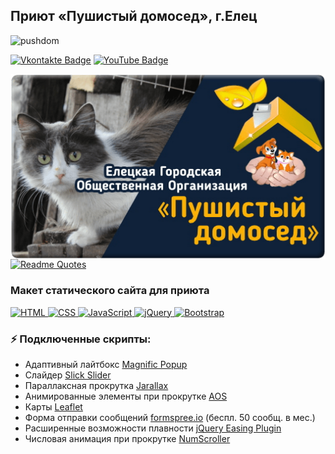 ## Приют «Пушистый домосед», г.Елец
<p align="left"> <img src="https://komarev.com/ghpvc/?username=pushdom&label=Profile%20views&color=0e75b6&style=flat" alt="pushdom" /></p>

[![Vkontakte Badge](https://img.shields.io/badge/-pushistyi_domosed-0077FF?style=social-square&labelColor=0077FF&logo=vk&logoColor=white&link=https://vk.com/pushistyi_domosed)](https://vk.com/pushistyi_domosed) [![YouTube Badge](https://img.shields.io/badge/-@Domosed_Elets-c4302b?style=social-square&labelColor=c4302b&logo=youtube&logoColor=white&link=https://www.youtube.com/channel/UCjiEjpdp4AE5dJinlYwhU8A)](https://www.youtube.com/channel/UCjiEjpdp4AE5dJinlYwhU8A)

<img align="right" alt="banner" src="./banner.png" width="510" height="auto" />

[![Readme Quotes](https://quotes-github-readme.vercel.app/api?type=vertical&theme=dark&quote=Люди,&ensp;будьте&ensp;гуманны!&ensp;Это&ensp;ваш&ensp;первый&ensp;долг.&ensp;К&ensp;чему&ensp;вся&ensp;ваша&ensp;мудрость&ensp;без&ensp;милосердия?&author=Жан-Жак&ensp;Руссо)](https://github.com/piyushsuthar/github-readme-quotes)

### Макет статического сайта для приюта
<p>
  <a href="https://html.com/" target="_blank">
    <img src="https://img.shields.io/badge/HTML-%23E34F26.svg?style=flat-square&logo=html5&logoColor=white" alt="HTML">
  </a>
  <a href="https://www.w3.org/Style/CSS/Overview.en.html" target="_blank">
    <img src="https://img.shields.io/badge/CSS-%231572B6.svg?style=flat-square&logo=css3&logoColor=white" alt="CSS">
  </a>
  <a href="https://www.javascript.com/" target="_blank">
    <img src="https://img.shields.io/badge/JavaScript-%23F7DF1E.svg?style=flat-square&logo=javascript&logoColor=black" alt="JavaScript">
  </a>
  <a href="https://jquery.com/" target="_blank">
    <img src="https://img.shields.io/badge/jQuery-%230869AE.svg?style=flat-square&logo=jquery&logoColor=white" alt="jQuery">
  </a>
  <a href="https://getbootstrap.com/" target="_blank">
    <img src="https://img.shields.io/badge/Bootstrap_v5.3.1-%237210F5.svg?style=flat-square&logo=bootstrap&logoColor=white" alt="Bootstrap">
  </a>
</p>

### ⚡ Подключенные скрипты:
- Адаптивный лайтбокс <a href="https://dimsemenov.com/plugins/magnific-popup/" target="_blank">Magnific Popup</a>
- Слайдер <a href="https://kenwheeler.github.io/slick/" target="_blank">Slick Slider</a>
- Параллаксная прокрутка <a href="https://jarallax.nkdev.info/" target="_blank">Jarallax</a>
- Анимированные элементы при прокрутке <a href="https://michalsnik.github.io/aos/" target="_blank">AOS</a>
- Карты <a href="https://leafletjs.com/" target="_blank">Leaflet</a>
- Форма отправки сообщений <a href="https://formspree.io/" target="_blank">formspree.io</a> (беспл. 50 сообщ. в мес.)
- Расширенные возможности плавности <a href="https://gsgd.co.uk/sandbox/jquery/easing/" target="_blank">jQuery Easing Plugin</a>
- Числовая анимация при прокрутке <a href="https://demo.tinywall.net/numscroller/" target="_blank">NumScroller</a>
